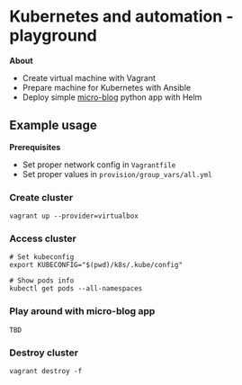 # Kubernetes and automation - playground

**About**

* Create virtual machine with Vagrant
* Prepare machine for Kubernetes with Ansible
* Deploy simple [micro-blog](https://github.com/akubala/micro-blog) python app with Helm

## Example usage

**Prerequisites**

- Set proper network config in `Vagrantfile`
- Set proper values in `provision/group_vars/all.yml`

### Create cluster

```
vagrant up --provider=virtualbox
```

### Access cluster

```
# Set kubeconfig
export KUBECONFIG="$(pwd)/k8s/.kube/config"

# Show pods info
kubectl get pods --all-namespaces
```

### Play around with micro-blog app

```
TBD
```

### Destroy cluster

```
vagrant destroy -f
```
